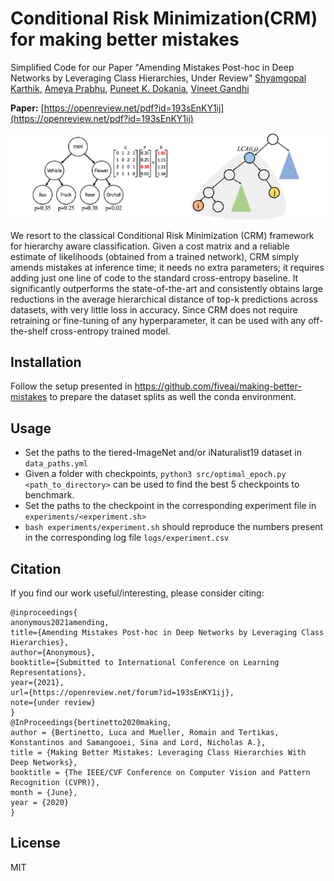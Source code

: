 # Conditional Risk Minimization(CRM) for making better mistakes
Simplified Code for our Paper "Amending Mistakes Post-hoc in Deep Networks by Leveraging Class Hierarchies, Under Review"
[Shyamgopal Karthik](https://github.com/sgk98), [Ameya Prabhu](https://drimpossible.github.io), [Puneet K. Dokania](https://puneetkdokania.github.io), [Vineet Gandhi](https://faculty.iiit.ac.in/~vgandhi/)

**Paper:** [https://openreview.net/pdf?id=193sEnKY1ij](https://openreview.net/pdf?id=193sEnKY1ij)

<a href="url"><img src="https://github.com/sgk98/CRM-Better-Mistakes/blob/main/CRM_figure.png" ></a>

We resort to the classical Conditional Risk Minimization (CRM) framework for hierarchy aware classification. Given a cost matrix and a reliable estimate of likelihoods (obtained from a trained network), CRM simply amends mistakes at inference time; it needs no extra parameters; it requires adding just one line of code to the standard cross-entropy baseline. It significantly outperforms the state-of-the-art and consistently obtains large reductions in the average hierarchical distance of top-k predictions across datasets, with very little loss in accuracy. Since CRM does not require retraining or fine-tuning of any hyperparameter, it can be used with any off-the-shelf cross-entropy trained model. 


## Installation 
Follow the setup presented in https://github.com/fiveai/making-better-mistakes to prepare the dataset splits as well the conda environment.

## Usage
 - Set the paths to the tiered-ImageNet and/or iNaturalist19 dataset in `data_paths.yml`
 - Given a folder with checkpoints, `python3 src/optimal_epoch.py <path_to_directory>` can be used to find the best 5 checkpoints to benchmark.
 - Set the paths to the checkpoint in the corresponding experiment file in `experiments/<experiment.sh>`
 - `bash experiments/experiment.sh` should reproduce the numbers present in the corresponding log file `logs/experiment.csv`
 
## Citation

If you find our work useful/interesting, please consider citing:
```
@inproceedings{
anonymous2021amending,
title={Amending Mistakes Post-hoc in Deep Networks by Leveraging Class Hierarchies},
author={Anonymous},
booktitle={Submitted to International Conference on Learning Representations},
year={2021},
url={https://openreview.net/forum?id=193sEnKY1ij},
note={under review}
}
@InProceedings{bertinetto2020making,
author = {Bertinetto, Luca and Mueller, Romain and Tertikas, Konstantinos and Samangooei, Sina and Lord, Nicholas A.},
title = {Making Better Mistakes: Leveraging Class Hierarchies With Deep Networks},
booktitle = {The IEEE/CVF Conference on Computer Vision and Pattern Recognition (CVPR)},
month = {June},
year = {2020}
} 

```

## License
MIT

